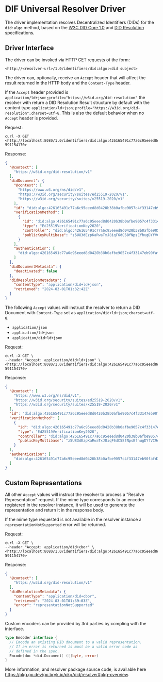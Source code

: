 # DIF Universal Resolver Driver

The driver implementation resolves Decentralized Identifiers (DIDs) for the
`did:algo` method, based on the [W3C DID Core 1.0](https://www.w3.org/TR/did-core/)
and [DID Resolution](https://w3c-ccg.github.io/did-resolution/) specifications.

## Driver Interface

The driver can be invoked via HTTP GET requests of the form:

`<http://<resolver-url>/1.0/identifiers/did:algo:<did subject>`

The driver can, optionally, receive an `Accept` header that will affect the result
returned in the HTTP body and the `Content-Type` header.

If the `Accept` header provided is `application/ld+json;profile="https://w3id.org/did-resolution"`
the resolver with return a DID Resolution Result structure by default with the content type
`application/ld+json;profile="https://w3id.org/did-resolution";charset=utf-8`. This is also the
default behavior when no `Accept` header is provided.

Request:

```shell
curl -X GET <http://localhost:8080/1.0/identifiers/did:algo:426165491c77a6c95eeed8d0420b38b0afbe9057c4f33147eb90fafd32aaad22-591154170>
```

Response:

```json
{
  "@context": [
    "https://w3id.org/did-resolution/v1"
  ],
  "didDocument": {
    "@context": [
      "https://www.w3.org/ns/did/v1",
      "https://w3id.org/security/suites/ed25519-2020/v1",
      "https://w3id.org/security/suites/x25519-2020/v1"
    ],
    "id": "did:algo:426165491c77a6c95eeed8d0420b38b0afbe9057c4f33147eb90fafd32aaad22-591154170",
    "verificationMethod": [
      {
        "id": "did:algo:426165491c77a6c95eeed8d0420b38b0afbe9057c4f33147eb90fafd32aaad22-591154170#master",
        "type": "Ed25519VerificationKey2020",
        "controller": "did:algo:426165491c77a6c95eeed8d0420b38b0afbe9057c4f33147eb90fafd32aaad22-591154170",
        "publicKeyMultibase": "z5U83dEzpKaRwaTxJ8iqF6dC58fNpsEfhugDYfVC9ouZ3"
      }
    ],
    "authentication": [
      "did:algo:426165491c77a6c95eeed8d0420b38b0afbe9057c4f33147eb90fafd32aaad22-591154170#master"
    ]
  },
  "didDocumentMetadata": {
    "deactivated": false
  },
  "didResolutionMetadata": {
    "contentType": "application/did+ld+json",
    "retrieved": "2024-03-01T01:32:42Z"
  }
}
```

The following `Accept` values will instruct the resolver to return a DID Document with
`Content-Type` set as `application/did+ld+json;charset=utf-8`.

- `application/json`
- `application/ld+json`
- `application/did+ld+json`

Request:

```shell
curl -X GET \
--header "Accept: application/did+ld+json" \
<http://localhost:8080/1.0/identifiers/did:algo:426165491c77a6c95eeed8d0420b38b0afbe9057c4f33147eb90fafd32aaad22-591154170>
```

Response:

```json
{
  "@context": [
    "https://www.w3.org/ns/did/v1",
    "https://w3id.org/security/suites/ed25519-2020/v1",
    "https://w3id.org/security/suites/x25519-2020/v1"
  ],
  "id": "did:algo:426165491c77a6c95eeed8d0420b38b0afbe9057c4f33147eb90fafd32aaad22-591154170",
  "verificationMethod": [
    {
      "id": "did:algo:426165491c77a6c95eeed8d0420b38b0afbe9057c4f33147eb90fafd32aaad22-591154170#master",
      "type": "Ed25519VerificationKey2020",
      "controller": "did:algo:426165491c77a6c95eeed8d0420b38b0afbe9057c4f33147eb90fafd32aaad22-591154170",
      "publicKeyMultibase": "z5U83dEzpKaRwaTxJ8iqF6dC58fNpsEfhugDYfVC9ouZ3"
    }
  ],
  "authentication": [
    "did:algo:426165491c77a6c95eeed8d0420b38b0afbe9057c4f33147eb90fafd32aaad22-591154170#master"
  ]
}
```

## Custom Representations

All other `Accept` values will instruct the resolver to process a "Resolve Representation"
request. If the mime type corresponds to an encoder registered in the resolver instance, it
will be used to generate the representation and return it in the response body.

If the mime type requested is not available in the resolver instance a `representationNotSupported`
error will be returned.

Request:

```shell
curl -X GET \
--header "Accept: application/did+cbor" \
<http://localhost:8080/1.0/identifiers/did:algo:426165491c77a6c95eeed8d0420b38b0afbe9057c4f33147eb90fafd32aaad22-591154170>
```

Response:

```json
{
  "@context": [
    "https://w3id.org/did-resolution/v1"
  ],
  "didResolutionMetadata": {
    "contentType": "application/did+cbor",
    "retrieved": "2024-03-01T01:39:03Z",
    "error": "representationNotSupported"
  }
}
```

Custom encoders can be provided by 3rd parties by compling with the interface.

```go
type Encoder interface {
  // Encode an existing DID document to a valid representation.
  // If an error is returned is must be a valid error code as
  // defined in the spec.
  Encode(doc *did.Document) ([]byte, error)
}
```

More information, and resolver package source code, is available here
<https://pkg.go.dev/go.bryk.io/pkg/did/resolver#pkg-overview>.
